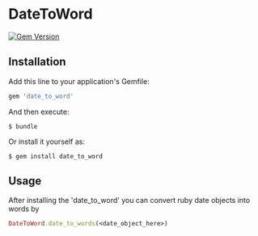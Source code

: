# DateToWord

[![Gem Version](https://badge.fury.io/rb/date_to_word.svg)](https://badge.fury.io/rb/date_to_word)

## Installation

Add this line to your application's Gemfile:

```ruby
gem 'date_to_word'
```

And then execute:

    $ bundle

Or install it yourself as:

    $ gem install date_to_word

## Usage

After installing the 'date_to_word' you can convert ruby date objects into words by 

```ruby
DateToWord.date_to_words(<date_object_here>)
```

